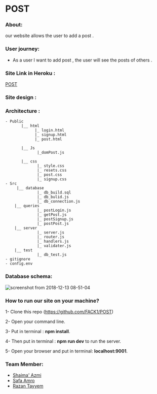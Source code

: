 
# POST

### About:
our website allows the user to add a post .
### User journey:
 - As a user I want to add post , the user will see the posts of others  .
### Site Link in Heroku :
[POST](https://postpro.herokuapp.com/)
### Site design :

### Architecture :
```
- Public
       |__ html
             |_ login.html
             |_ signup.html
             |_ post.html
             
       |__ Js
              |_domPost.js
             
       |__ css
              |_ style.css
              |_ resets.css
              |_ post.css
              |_ signup.css
- Src
     |__ database
              |_ db_build.sql
              |_ db_bulid.js
              |_ db_connection.js
    |__ queries
              |_ postLogin.js
              |_ getPost.js
              |_ postSignup.js
              |_ postPost.js
    |__ server
              |_ server.js
              |_ router.js
              |_ handlers.js
              |_ validater.js
    |__ test
              |_ db_test.js
- gitignore
- config.env
```

### Database schema:

![screenshot from 2018-12-13 08-51-04](https://user-images.githubusercontent.com/37650536/49920849-4d832500-fe71-11e8-93d3-287e2e472e70.png)






 ### How to run our site on your machine?

1- Clone this repo (https://github.com/FACK1/POST)

2- Open your command line.

3- Put in terminal : **npm install**.

4- Then put in terminal : **npm run dev** to run the server.

5- Open your browser and put in terminal: **localhost:9001**.



### Team Member:

- [Shaima' Azmi](https://github.com/shaima96)
- [Safa Amro](https://github.com/safaaamro)
- [Razan Tayyem](https://github.com/RazanTayyem)
